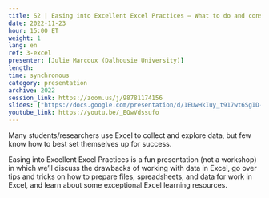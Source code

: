 ```yaml
---
title: S2 | Easing into Excellent Excel Practices – What to do and consider before you even get started
date: 2022-11-23
hour: 15:00 ET
weight: 1
lang: en
ref: 3-excel
presenter: [Julie Marcoux (Dalhousie University)]
length:
time: synchronous
category: presentation
archive: 2022
session_link: https://zoom.us/j/98781174156
slides: ["https://docs.google.com/presentation/d/1EUwHkIuy_t917wt6SgID-WgY9Z9oTKnM/edit?usp=share_link&ouid=112190682180433392211&rtpof=true&sd=true","https://dalu-my.sharepoint.com/:f:/g/personal/jl540955_dal_ca/EqZznTzDn_pAg84HOn_uyNgBw-LPfkbGERux9vH-yEbCuQ?e=BpQ3B0", "https://docs.google.com/document/d/180OMv-Dfc_MGAFc9w47Z9Ubuqu_cpBuT9OzdjpfqQdE/edit?usp=share_link"]
youtube_link: https://youtu.be/_EQwVdssufo
---
```

Many students/researchers use Excel to collect and explore data, but few know how to best set themselves up for success. <!--more-->

Easing into Excellent Excel Practices is a fun presentation (not a workshop) in which we’ll discuss the drawbacks of working with data in Excel, go over tips and tricks on how to prepare files, spreadsheets, and data for work in Excel, and learn about some exceptional Excel learning resources.
